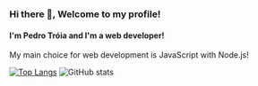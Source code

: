 ### Hi there 👋, Welcome to my profile!
#### I'm Pedro Tróia and I'm a web developer!

My main choice for web development is JavaScript with Node.js!


[![Top Langs](https://github-readme-stats.vercel.app/api/top-langs/?username=XxTroiaxX)](https://github.com/anuraghazra/github-readme-stats) ![GitHub stats](https://github-readme-stats.vercel.app/api?username=XxTroiaxX&show_icons=true&&count_private=true)  

